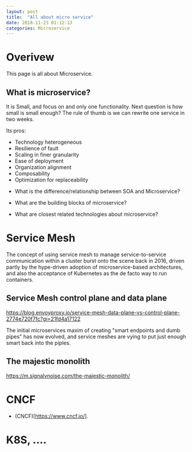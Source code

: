 ```yaml
---
layout: post
title:  "All about micro service"
date: 2018-11-23 01:12:13
categories: Microservice
---
```


# Overivew
This page is all about Microservice. 

## What is microservice?
It is Small, and focus on and only one functionality. Next question is how small is small enough? The rule of thumb is we can rewrite one service in two weeks. 

Its pros:
* Technology heterogeneous
* Resilience of fault
* Scaling in finer granularity
* Ease of deployment
* Organization alignment
* Composability
* Optimization for replaceability 

- What is the difference/relationship between SOA and Microservice?

- What are the building blocks of microservice?

- What are closest related technologies about microservice?


# Service Mesh
The concept of using service mesh to manage service-to-service communication within a cluster burst onto the scene back in 2016, driven partly by the hype-driven adoption of microservice-based architectures, and also the acceptance of Kubernetes as the de facto way to run containers. 

## Service Mesh control plane and data plane
https://blog.envoyproxy.io/service-mesh-data-plane-vs-control-plane-2774e720f7fc?gi=21fd4a17122

The initial microservices maxim of creating "smart endpoints and dumb pipes" has now evolved, and service meshes are vying to put just enough smart back into the piples. 

## The majestic monolith
https://m.signalvnoise.com/the-majestic-monolith/


# CNCF
- (CNCF)[https://www.cncf.io/]. 


# K8S, ....




